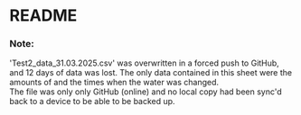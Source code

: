 # README

### Note:

'Test2_data_31.03.2025.csv' was overwritten in a forced push to GitHub, and 12 days of data was lost. The only data contained in this sheet were the amounts of and the times when the water was changed.  
The file was only only GitHub (online) and no local copy had been sync'd back to a device to be able to be backed up.